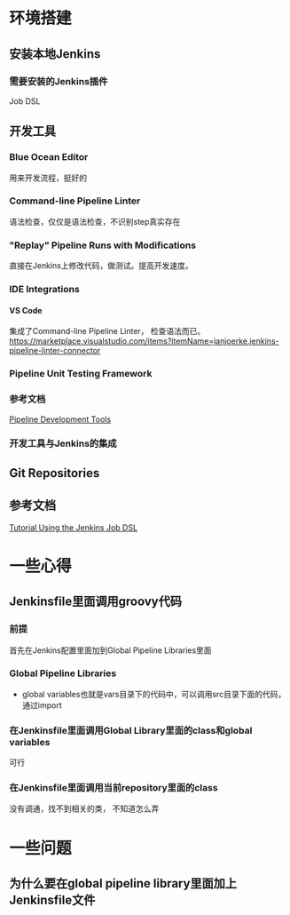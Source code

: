 # 环境搭建
## 安装本地Jenkins
### 需要安装的Jenkins插件
Job DSL	

## 开发工具

### Blue Ocean Editor
用来开发流程，挺好的
### Command-line Pipeline Linter
语法检查，仅仅是语法检查，不识别step真实存在
### "Replay" Pipeline Runs with Modifications
直接在Jenkins上修改代码，做测试。提高开发速度。

### IDE Integrations

#### VS Code
集成了Command-line Pipeline Linter， 检查语法而已。
https://marketplace.visualstudio.com/items?itemName=janjoerke.jenkins-pipeline-linter-connector

### Pipeline Unit Testing Framework

### 参考文档
[Pipeline Development Tools](https://jenkins.io/doc/book/pipeline/development/)  

### 开发工具与Jenkins的集成

## Git Repositories

## 参考文档

[Tutorial Using the Jenkins Job DSL](https://github.com/jenkinsci/job-dsl-plugin/wiki/Tutorial---Using-the-Jenkins-Job-DSL)  

# 一些心得
## Jenkinsfile里面调用groovy代码
### 前提
首先在Jenkins配置里面加到Global Pipeline Libraries里面

### Global Pipeline Libraries
   * global variables也就是vars目录下的代码中，可以调用src目录下面的代码，通过import

### 在Jenkinsfile里面调用Global Library里面的class和global variables
   可行

### 在Jenkinsfile里面调用当前repository里面的class
   没有调通，找不到相关的类， 不知道怎么弄

# 一些问题
## 为什么要在global pipeline library里面加上Jenkinsfile文件

